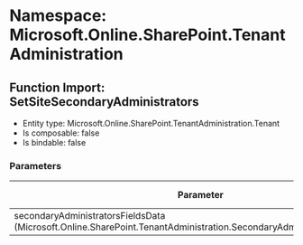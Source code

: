# Namespace: Microsoft.Online.SharePoint.TenantAdministration

## Function Import: SetSiteSecondaryAdministrators

- Entity type: Microsoft.Online.SharePoint.TenantAdministration.Tenant
- Is composable: false
- Is bindable: false

### Parameters

Parameter | SPO | SP 2019 | SP 2016 | SP 2013
----------|:---:|:-------:|:-------:|:-------
secondaryAdministratorsFieldsData (Microsoft.Online.SharePoint.TenantAdministration.SecondaryAdministratorsFieldsData) | ✅ | ❌ | ❌ | ❌